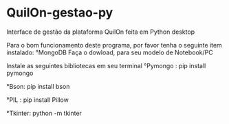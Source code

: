 # QuilOn-gestao-py
Interface de gestão da plataforma QuilOn feita em Python desktop

Para o bom funcionamento deste programa, por favor tenha o seguinte item instalado:
°MongoDB 
Faça o dowload, para seu modelo de Notebook/PC

Instale as seguintes bibliotecas em seu terminal
°Pymongo :
pip install pymongo

°Bson:
pip install bson

°PIL :
pip install Pillow

°Tkinter:
python -m tkinter

